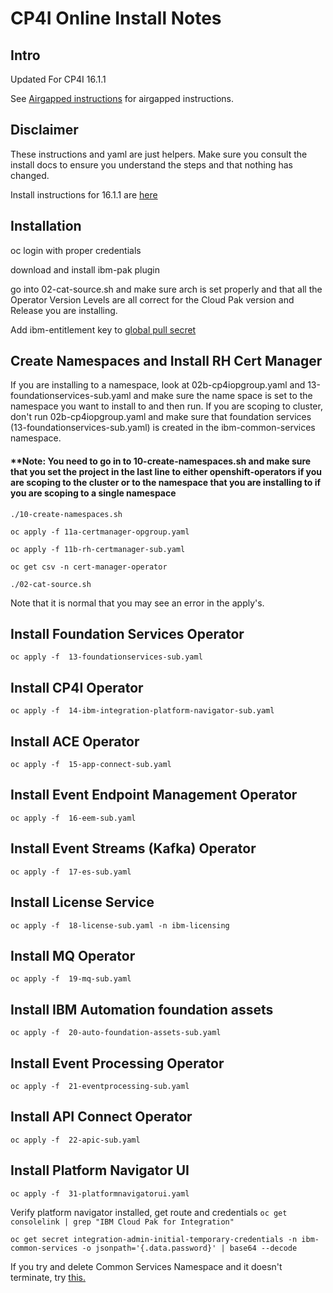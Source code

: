 # CP4I Online Install Notes

## Intro

Updated For CP4I 16.1.1

See [Airgapped instructions](README-airgap.md) for airgapped instructions. 

## Disclaimer

These instructions and yaml are just helpers. Make sure you consult the install docs to ensure you understand the steps and that nothing has changed. 

Install instructions for 16.1.1 are [here](<https://www.ibm.com/docs/en/cloud-paks/cp-integration/16.1.1?topic=installing#manual-installation__title__1>)

## Installation

oc login with proper credentials

download and install ibm-pak plugin

go into 02-cat-source.sh and make sure arch is set properly and that all the Operator Version Levels are all correct for the Cloud Pak version and Release you are installing.

Add ibm-entitlement key to [global pull secret](https://docs.redhat.com/en/documentation/openshift_container_platform/4.14/html/images/managing-images#images-update-global-pull-secret_using-image-pull-secrets)

## Create Namespaces and Install RH Cert Manager

If you are installing to a namespace, look at 02b-cp4iopgroup.yaml and 13-foundationservices-sub.yaml and make sure the name space is set to the namespace you want to install to and then run. If you are scoping to cluster, don't run 02b-cp4iopgroup.yaml and make sure that foundation services (13-foundationservices-sub.yaml) is created in the ibm-common-services namespace.

#### **Note: You need to go in to 10-create-namespaces.sh and make sure that you set the project in the last line to either openshift-operators if you are scoping to the cluster or to the namespace that you are installing to if you are scoping to a single namespace




`./10-create-namespaces.sh`

`oc apply -f 11a-certmanager-opgroup.yaml`

`oc apply -f 11b-rh-certmanager-sub.yaml`

`oc get csv -n cert-manager-operator`

`./02-cat-source.sh`

Note that it is normal that you may see an error in the apply's.

## Install Foundation Services Operator

`oc apply -f  13-foundationservices-sub.yaml`

## Install CP4I Operator

`oc apply -f  14-ibm-integration-platform-navigator-sub.yaml`

## Install ACE Operator

`oc apply -f  15-app-connect-sub.yaml`

## Install Event Endpoint Management Operator

`oc apply -f  16-eem-sub.yaml`

## Install Event Streams (Kafka) Operator

`oc apply -f  17-es-sub.yaml`

## Install License Service

`oc apply -f  18-license-sub.yaml -n ibm-licensing`

## Install MQ Operator

`oc apply -f  19-mq-sub.yaml`

## Install IBM Automation foundation assets

`oc apply -f  20-auto-foundation-assets-sub.yaml`

## Install Event Processing Operator

`oc apply -f  21-eventprocessing-sub.yaml`

## Install API Connect Operator

`oc apply -f  22-apic-sub.yaml`

## Install Platform Navigator UI

`oc apply -f  31-platformnavigatorui.yaml`

Verify platform navigator installed, get route and credentials
`oc get consolelink | grep "IBM Cloud Pak for Integration"`

`oc get secret integration-admin-initial-temporary-credentials -n ibm-common-services -o jsonpath='{.data.password}' | base64 --decode`

If you try and delete Common Services Namespace and it doesn't terminate, try [this.](<https://www.ibm.com/docs/en/cloud-paks/foundational-services/4.6?topic=online-uninstalling-foundational-services>)
